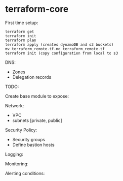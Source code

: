 # terraform-core


First time setup: 

```mv terraform_remote.tf terraform_remote.tf.no
terraform get
terraform init
terraform plan
terraform apply (creates dynamoDB and s3 buckets)
mv terraform_remote.tf.no terraform_remote.tf
terraform init (copy configuration from local to s3
```


DNS: 
- Zones
- Delegation records

TODO: 

Create base module to expose: 

Network:
- VPC
- subnets [private, public] 

Security Policy:
- Security groups
- Define bastion hosts

Logging:

Monitoring:

Alerting conditions: 



